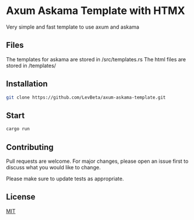 # Axum Askama Template with HTMX

Very simple and fast template to use axum and askama

## Files

The templates for askama are stored in /src/templates.rs
The html files are stored in /templates/

## Installation

```bash
git clone https://github.com/LevBeta/axum-askama-template.git
```

## Start

```bash
cargo run
```

## Contributing

Pull requests are welcome. For major changes, please open an issue first
to discuss what you would like to change.

Please make sure to update tests as appropriate.

## License

[MIT](https://choosealicense.com/licenses/mit/)
